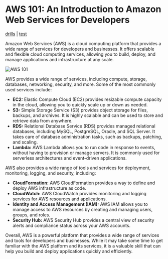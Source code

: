 # AWS 101: An Introduction to Amazon Web Services for Developers

[drills](drills/README.md) | [test](#)

Amazon Web Services (AWS) is a cloud computing platform that provides a wide range of services for developers and businesses. It offers scalable and flexible cloud computing services, allowing you to build, deploy, and manage applications and infrastructure at any scale.

![AWS 101](https://user-images.githubusercontent.com/19922556/219305957-cc2ec587-1210-4efa-83c3-7161a4fdc664.jpg)

AWS provides a wide range of services, including compute, storage, databases, networking, security, and more. Some of the most commonly used services include:

* **EC2:** Elastic Compute Cloud (EC2) provides resizable compute capacity in the cloud, allowing you to quickly scale up or down as needed.
* **S3:** Simple Storage Service (S3) provides object storage for files, backups, and archives. It is highly scalable and can be used to store and retrieve data from anywhere.
* **RDS:** Relational Database Service (RDS) provides managed relational databases, including MySQL, PostgreSQL, Oracle, and SQL Server. It takes care of database administration tasks, such as backups, patching, and scaling.
* **Lambda:** AWS Lambda allows you to run code in response to events, without having to provision or manage servers. It is commonly used for serverless architectures and event-driven applications.

AWS also provides a wide range of tools and services for deployment, monitoring, logging, and security, including:

* **CloudFormation:** AWS CloudFormation provides a way to define and deploy AWS infrastructure as code.
* **CloudWatch:** AWS CloudWatch provides monitoring and logging services for AWS resources and applications.
* **Identity and Access Management (IAM):** AWS IAM allows you to manage access to AWS resources by creating and managing users, groups, and roles.
* **Security Hub:** AWS Security Hub provides a central view of security alerts and compliance status across your AWS accounts.

Overall, AWS is a powerful platform that provides a wide range of services and tools for developers and businesses. While it may take some time to get familiar with the AWS platform and its services, it is a valuable skill that can help you build and deploy applications quickly and efficiently.
